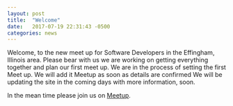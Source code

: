 ```yaml
---
layout: post
title:  "Welcome"
date:   2017-07-19 22:31:43 -0500
categories: news
---
```


Welcome, to the new meet up for Software Developers in the Effingham, Illinois 
area. Please bear with us we are working on getting everything together and plan
our first meet up. We are in the process of setting the first Meet up. We will
add it Meetup as soon as details are confirmed We will be updating the site in
the coming days with more information, soon.

In the mean time please join us on [Meetup](https://www.meetup.com/Effingham-Area-Software-Development-Group/).
